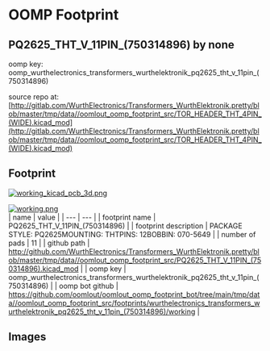 # OOMP Footprint  
## PQ2625_THT_V_11PIN_(750314896)  by none  
  
oomp key: oomp_wurthelectronics_transformers_wurthelektronik_pq2625_tht_v_11pin_(750314896)  
  
source repo at: [http://gitlab.com/WurthElectronics/Transformers_WurthElektronik.pretty/blob/master/tmp/data//oomlout_oomp_footprint_src/TOR_HEADER_THT_4PIN_(WIDE).kicad_mod](http://gitlab.com/WurthElectronics/Transformers_WurthElektronik.pretty/blob/master/tmp/data//oomlout_oomp_footprint_src/TOR_HEADER_THT_4PIN_(WIDE).kicad_mod)  
## Footprint  
  
[![working_kicad_pcb_3d.png](working_kicad_pcb_3d_600.png)](working_kicad_pcb_3d.png)  
  
[![working.png](working_600.png)](working.png)  
| name | value | 
| --- | --- | 
| footprint name | PQ2625_THT_V_11PIN_(750314896) | 
| footprint description | PACKAGE STYLE: PQ2625MOUNTING: THTPINS: 12BOBBIN: 070-5649 | 
| number of pads | 11 | 
| github path | http://github.com/WurthElectronics/Transformers_WurthElektronik.pretty/blob/master/tmp/data//oomlout_oomp_footprint_src/PQ2625_THT_V_11PIN_(750314896).kicad_mod | 
| oomp key | oomp_wurthelectronics_transformers_wurthelektronik_pq2625_tht_v_11pin_(750314896) | 
| oomp bot github | https://github.com/oomlout/oomlout_oomp_footprint_bot/tree/main/tmp/data//oomlout_oomp_footprint_src/footprints/wurthelectronics_transformers_wurthelektronik_pq2625_tht_v_11pin_(750314896)/working | 
## Images  

